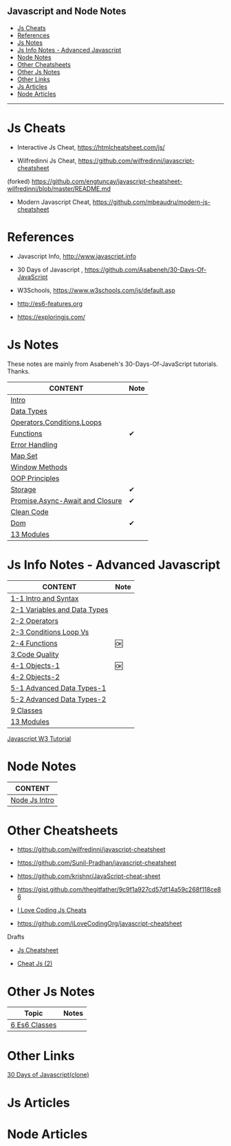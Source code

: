<h2>Javascript and Node Notes</h2> 

- [Js Cheats](#js-cheats)
- [References](#references)
- [Js Notes](#js-notes)
- [Js Info Notes - Advanced Javascript](#js-info-notes---advanced-javascript)
- [Node Notes](#node-notes)
- [Other Cheatsheets](#other-cheatsheets)
- [Other Js Notes](#other-js-notes)
- [Other Links](#other-links)
- [Js Articles](#js-articles)
- [Node Articles](#node-articles)

---

# Js Cheats

- Interactive Js Cheat, https://htmlcheatsheet.com/js/

- Wilfredinni Js Cheat, https://github.com/wilfredinni/javascript-cheatsheet 

(forked) https://github.com/engtuncay/javascript-cheatsheet-wilfredinni/blob/master/README.md

- Modern Javascript Cheat, https://github.com/mbeaudru/modern-js-cheatsheet

# References

- Javascript Info, http://www.javascript.info

- 30 Days of Javascript , https://github.com/Asabeneh/30-Days-Of-JavaScript

- W3Schools, https://www.w3schools.com/js/default.asp 

- http://es6-features.org

- https://exploringjs.com/

# Js Notes

These notes are mainly from Asabeneh's 30-Days-Of-JavaScript tutorials.  Thanks.

CONTENT |Note|
--- | -- |
[Intro](./js-notes-1-1-intro.md) |
[Data Types](./js-notes-2-1-data-types.md) |
[Operators,Conditions,Loops](./js-notes-2-2-oper-cond-loop.md) |
[Functions](./js-notes-2-3-functions.md) | ✔ 
[Error Handling](./js-notes-2-4-error-handling.md) |
[Map Set](./js-notes-2-5-map-set.md) |
[Window Methods](./js-notes-3-window-methods.md)|
[OOP Principles](./js-notes-4-OOP-tor.md) |
[Storage](./js-notes-5-storage.md) | ✔ 
[Promise,Async-Await and Closure](./js-notes-6-promise.md) | ✔ 
[Clean Code](./js-notes-7-clean-code.md) |
[Dom](./js-notes-8-dom.md) | ✔ 
[13 Modules](./js-info/js-intro-13-1-Modules.md)|


# Js Info Notes - Advanced Javascript

CONTENT |Note|
--- | -- |
[1-1 Intro and Syntax](./js-info/js-intro-01-01-intro-and-syntax.md) |
[2-1 Variables and Data Types](./js-info/js-intro-02-01-data-types.md) |
[2-2 Operators](./js-info/js-intro-02-02-operators.md) |
[2-3 Conditions Loop Vs](./js-info/js-intro-02-03-if-and-loops.md) |
[2-4 Functions](./js-info/js-intro-02-04-functions.md) |🆗
[3 Code Quality](./js-info/js-intro-3-code-quality.md) |
[4-1 Objects-1](./js-info/js-intro-04-01-objects.md) |🆗
[4-2 Objects-2](./js-info/js-intro-04-02-objects.md) |
[5-1 Advanced Data Types-1](./js-info/js-intro-05-01-advanced-data-types.md)|
[5-2 Advanced Data Types-2](./js-info/js-intro-05-02-advanced-data-types-2.md)|
[9 Classes](./js-info/js-intro-09-1-Classes.md)|
[13 Modules](./js-info/js-intro-13-1-Modules.md)|

[Javascript W3 Tutorial](./w3/readme.md)

# Node Notes

CONTENT |
--- |
[Node Js Intro](./node-js-intro.md) |


# Other Cheatsheets

- https://github.com/wilfredinni/javascript-cheatsheet

- https://github.com/Sunil-Pradhan/javascript-cheatsheet

- https://github.com/krishnr/JavaScript-cheat-sheet

- https://gist.github.com/thegitfather/9c9f1a927cd57df14a59c268f118ce86

- [I Love Coding Js Cheats](./i-love-coding-cheats/readme.md)

- https://github.com/iLoveCodingOrg/javascript-cheatsheet

Drafts

- [Js Cheatsheet](./js-mix/js-cheatsheet.md)

- [Cheat Js (2)](./js-mix/cheat-js-2.md)

# Other Js Notes

Topic                                        | Notes
---------------------------------------------|------
[6 Es6 Classes](./js-mix/js-mosh-b6-es6-classes.md) |


# Other Links

[30 Days of Javascript(clone)](./30-Days-Of-JavaScript-master/readMe.md)

# Js Articles

# Node Articles
